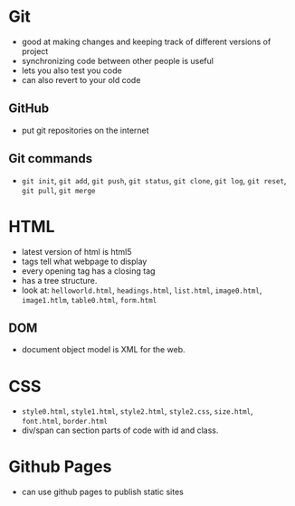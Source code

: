 # Git
- good at making changes and keeping track of different versions of project
- synchronizing code between other people is useful 
- lets you also test you code
- can also revert to your old code

## GitHub
- put git repositories on the internet

## Git commands
- `git init`, `git add`, `git push`, `git status`, `git clone`, `git log`, `git reset`,
`git pull`, `git merge` 

# HTML
- latest version of html is html5
- tags tell what webpage to display
- every opening tag has a closing tag
- has a tree structure. 
- look at: `helloworld.html`, `headings.html`, `list.html`, `image0.html`, `image1.htlm`, `table0.html`, `form.html`
## DOM
- document object model is XML for the web. 

# CSS
- `style0.html`, `style1.html`, `style2.html`, `style2.css`, `size.html`, `font.html`, `border.html`
- div/span can section parts of code with id and class.

# Github Pages
- can use github pages to publish static sites